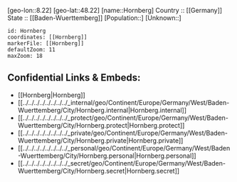 ﻿---
location: [48.22,8.22] 
mapzoom: [7,12] 
mapmarker: city 
type: City
tags:
- geo/City


SpocWebEntityId: 31028
isDeleted: false
confidential: public

---
[geo-lon::8.22] 
[geo-lat::48.22] 
[name::Hornberg] 
Country :: [[Germany]]  
State :: [[Baden-Wuerttemberg]] 
[Population::] 
[Unknown::] 


```leaflet
id: Hornberg
coordinates: [[Hornberg]] 
markerFile: [[Hornberg]] 
defaultZoom: 11 
maxZoom: 18
```


## Confidential Links & Embeds: 
- [[Hornberg|Hornberg]]  
- [[../../../../../../../../_internal/geo/Continent/Europe/Germany/West/Baden-Wuerttemberg/City/Hornberg.internal|Hornberg.internal]] 
- [[../../../../../../../../_protect/geo/Continent/Europe/Germany/West/Baden-Wuerttemberg/City/Hornberg.protect|Hornberg.protect]] 
- [[../../../../../../../../_private/geo/Continent/Europe/Germany/West/Baden-Wuerttemberg/City/Hornberg.private|Hornberg.private]] 
- [[../../../../../../../../_personal/geo/Continent/Europe/Germany/West/Baden-Wuerttemberg/City/Hornberg.personal|Hornberg.personal]] 
- [[../../../../../../../../_secret/geo/Continent/Europe/Germany/West/Baden-Wuerttemberg/City/Hornberg.secret|Hornberg.secret]] 
